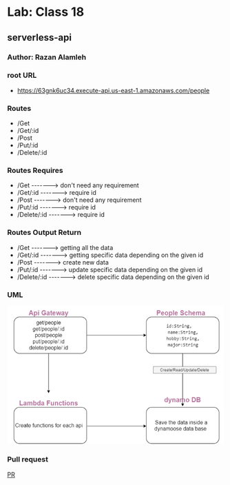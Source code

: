 
# Lab: Class 18

## serverless-api

### Author: Razan Alamleh

### root URL 
- https://63gnk6uc34.execute-api.us-east-1.amazonaws.com/people

### Routes
- /Get
- /Get/:id
- /Post
- /Put/:id
- /Delete/:id

### Routes Requires
- /Get -------> don't need any requirement
- /Get/:id -------> require id
- /Post -------> don't need any requirement
- /Put/:id -------> require id
- /Delete/:id -------> require id

### Routes Output Return
- /Get -------> getting all the data
- /Get/:id -------> getting specific data depending on the given id
- /Post -------> create new data
- /Put/:id -------> update specific data depending on the given id
- /Delete/:id -------> delete specific data depending on the given id

### UML
![uml](./images/uml.png)

### Pull request
[PR]()